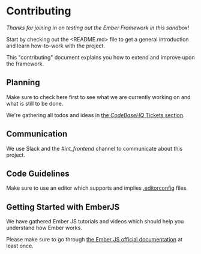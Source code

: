 # Contributing

*Thanks for joining in on testing out the Ember Framework in this _sandbox_!*

Start by checking out the <README.md> file to get a general introduction and learn how-to-work with the project.

This "contributing" document explains you how to extend and improve upon the framework.

## Planning

Make sure to check here first to see what we are currently working on and what is still to be done.

We're gathering all todos and ideas in [the _CodeBaseHQ_ Tickets section](https://movento2.codebasehq.com/projects/ember-sandbox/tickets?report=all).

## Communication

We use Slack and the _#int_frontend_ channel to communicate about this project.

## Code Guidelines

Make sure to use an editor which supports and implies [.editorconfig](http://editorconfig.org/#download) files.

## Getting Started with EmberJS

We have gathered Ember JS tutorials and videos which should help you understand how Ember works.

Please make sure to go through [the Ember JS official documentation](https://guides.emberjs.com/v2.5.0/getting-started/quick-start/) at least once.





